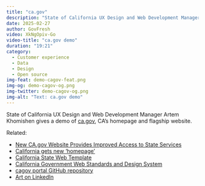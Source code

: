 ```yaml
---
title: "ca.gov"
description: "State of California UX Design and Web Development Manager Artem Khomishen gives a demo of ca.gov."
date: 2025-02-27
author: GovFresh
video: XkNgOpiv-Go
video-title: "ca.gov demo"
duration: "19:21"
category:
  - Customer experience
  - Data
  - Design
  - Open source
img-feat: demo-cagov-feat.png
img-og: demo-cagov-og.png
img-twitter: demo-cagov-og.png
img-alt: "Text: ca.gov demo"
---
```


State of California UX Design and Web Development Manager Artem Khomishen gives a demo of [ca.gov](ca.gov), CA’s homepage and flagship website.

Related:

* [New CA.gov Website Provides Improved Access to State Services](https://techblog.cdt.ca.gov/2024/10/new-ca-gov-website-provides-improved-access-to-state-services/)
* [California gets new ‘homepage’](https://www.gov.ca.gov/2024/10/04/california-gets-new-homepage-states-revamped-ca-gov-makes-it-easier-to-access-government-services-and-programs/)
* [California State Web Template](https://template.webstandards.ca.gov/)
* [California Government Web Standards and Design System](https://webstandards.ca.gov/)
* [cagov portal GitHub repository](https://github.com/Office-of-Digital-Services/cagovportal)
* [Art on LinkedIn](https://www.linkedin.com/in/artuoma/)